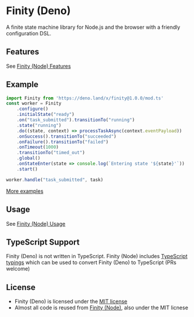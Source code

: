 # Finity (Deno)

A finite state machine library for Node.js and the browser with a friendly configuration DSL.

## Features

See [Finity (Node) Features](https://github.com/nickuraltsev/finity#features)

## Example

```javascript
import Finity from 'https://deno.land/x/finity@1.0.0/mod.ts'
const worker = Finity
    .configure()
    .initialState("ready")
    .on("task_submitted").transitionTo("running")
    .state("running")
    .do((state, context) => processTaskAsync(context.eventPayload))
    .onSuccess().transitionTo("succeeded")
    .onFailure().transitionTo("failed")
    .onTimeout(1000)
    .transitionTo("timed_out")
    .global()
    .onStateEnter(state => console.log(`Entering state '${state}'`))
    .start()

worker.handle("task_submitted", task)
```

[More examples](https://github.com/nickuraltsev/finity/tree/master/examples)

## Usage

See [Finity (Node) Usage](https://github.com/nickuraltsev/finity#usage)

## TypeScript Support

Finity (Deno) is not written in TypeScript.
Finity (Node) includes [TypeScript typings](https://github.com/nickuraltsev/finity/blob/master/index.d.ts) which can be used to convert Finity (Deno) to TypeScript (PRs welcome)

## License

- Finity (Deno) is licensed under the [MIT license](https://github.com/nickuraltsev/finity/blob/master/LICENSE)
- Almost all code is reused from [Finity (Node)](https://github.com/nickuraltsev/finity), also under the MIT licnese